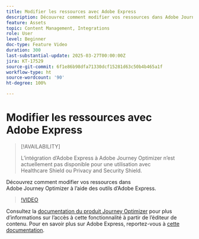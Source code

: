 ```yaml
---
title: Modifier les ressources avec Adobe Express
description: Découvrez comment modifier vos ressources dans Adobe Journey Optimizer à l’aide des outils d’Adobe Express.
feature: Assets
topic: Content Management, Integrations
role: User
level: Beginner
doc-type: Feature Video
duration: 300
last-substantial-update: 2025-03-27T00:00:00Z
jira: KT-17529
source-git-commit: 6f1e86b98dfa71330dcf15281d63c50b4b465a1f
workflow-type: ht
source-wordcount: '90'
ht-degree: 100%

---
```



# Modifier les ressources avec Adobe Express

>[!AVAILABILITY]
>
>L’intégration d’Adobe Express à Adobe Journey Optimizer n’est actuellement pas disponible pour une utilisation avec Healthcare Shield ou Privacy and Security Shield.

Découvrez comment modifier vos ressources dans Adobe Journey Optimizer à l’aide des outils d’Adobe Express.

>[!VIDEO](https://video.tv.adobe.com/v/3455523/?learn=on&enablevpops)

Consultez la [documentation du produit Journey Optimizer](https://experienceleague.adobe.com/fr/docs/journey-optimizer/using/assets-images/express) pour plus d’informations sur l’accès à cette fonctionnalité à partir de l’éditeur de contenu. Pour en savoir plus sur Adobe Express, reportez-vous à [cette documentation](https://helpx.adobe.com/fr/express/user-guide.html).
